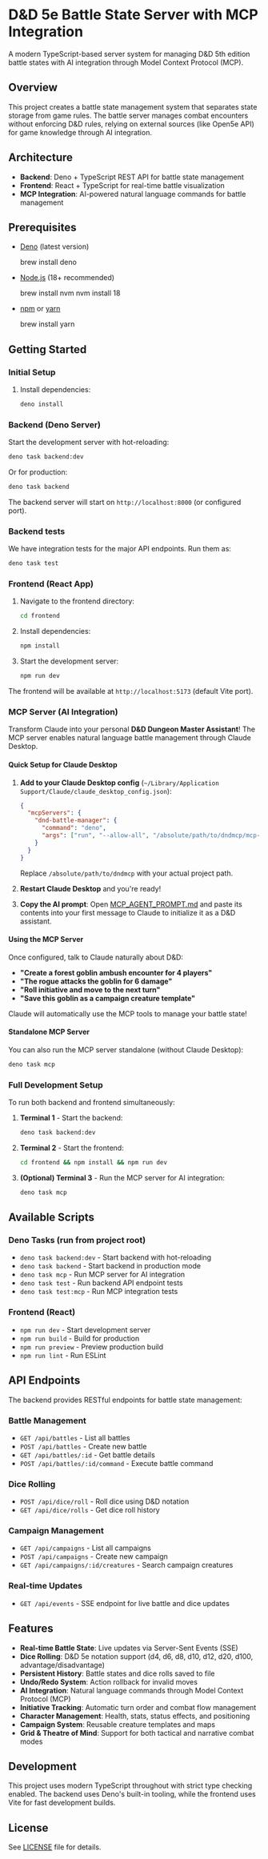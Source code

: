 # D&D 5e Battle State Server with MCP Integration

A modern TypeScript-based server system for managing D&D 5th edition battle states with AI integration through Model Context Protocol (MCP).

## Overview

This project creates a battle state management system that separates state storage from game rules. The battle server manages combat encounters without enforcing D&D rules, relying on external sources (like Open5e API) for game knowledge through AI integration.

## Architecture

-   **Backend**: Deno + TypeScript REST API for battle state management
-   **Frontend**: React + TypeScript for real-time battle visualization
-   **MCP Integration**: AI-powered natural language commands for battle management

## Prerequisites

-   [Deno](https://deno.land/) (latest version)

    brew install deno

-   [Node.js](https://nodejs.org/) (18+ recommended)

    brew install nvm
    nvm install 18

-   [npm](https://www.npmjs.com/) or [yarn](https://yarnpkg.com/)

    brew install yarn

## Getting Started

### Initial Setup

1. Install dependencies:

    ```bash
    deno install
    ```

### Backend (Deno Server)

Start the development server with hot-reloading:

```bash
deno task backend:dev
```

Or for production:

```bash
deno task backend
```

The backend server will start on `http://localhost:8000` (or configured port).

### Backend tests

We have integration tests for the major API endpoints. Run them as:

```bash
deno task test
```

### Frontend (React App)

1. Navigate to the frontend directory:

    ```bash
    cd frontend
    ```

2. Install dependencies:

    ```bash
    npm install
    ```

3. Start the development server:
    ```bash
    npm run dev
    ```

The frontend will be available at `http://localhost:5173` (default Vite port).

### MCP Server (AI Integration)

Transform Claude into your personal **D&D Dungeon Master Assistant**! The MCP server enables natural language battle management through Claude Desktop.

#### Quick Setup for Claude Desktop

1. **Add to your Claude Desktop config** (`~/Library/Application Support/Claude/claude_desktop_config.json`):
    ```json
    {
      "mcpServers": {
        "dnd-battle-manager": {
          "command": "deno",
          "args": ["run", "--allow-all", "/absolute/path/to/dndmcp/mcp-server.ts"]
        }
      }
    }
    ```

    Replace `/absolute/path/to/dndmcp` with your actual project path.

2. **Restart Claude Desktop** and you're ready!

3. **Copy the AI prompt**: Open [MCP_AGENT_PROMPT.md](MCP_AGENT_PROMPT.md) and paste its contents into your first message to Claude to initialize it as a D&D assistant.

#### Using the MCP Server

Once configured, talk to Claude naturally about D&D:

- **"Create a forest goblin ambush encounter for 4 players"**
- **"The rogue attacks the goblin for 6 damage"**
- **"Roll initiative and move to the next turn"**
- **"Save this goblin as a campaign creature template"**

Claude will automatically use the MCP tools to manage your battle state!

#### Standalone MCP Server

You can also run the MCP server standalone (without Claude Desktop):

```bash
deno task mcp
```

### Full Development Setup

To run both backend and frontend simultaneously:

1. **Terminal 1** - Start the backend:

    ```bash
    deno task backend:dev
    ```

2. **Terminal 2** - Start the frontend:
    ```bash
    cd frontend && npm install && npm run dev
    ```

3. **(Optional) Terminal 3** - Run the MCP server for AI integration:
    ```bash
    deno task mcp
    ```

## Available Scripts

### Deno Tasks (run from project root)

-   `deno task backend:dev` - Start backend with hot-reloading
-   `deno task backend` - Start backend in production mode
-   `deno task mcp` - Run MCP server for AI integration
-   `deno task test` - Run backend API endpoint tests
-   `deno task test:mcp` - Run MCP integration tests

### Frontend (React)

-   `npm run dev` - Start development server
-   `npm run build` - Build for production
-   `npm run preview` - Preview production build
-   `npm run lint` - Run ESLint

## API Endpoints

The backend provides RESTful endpoints for battle state management:

### Battle Management
-   `GET /api/battles` - List all battles
-   `POST /api/battles` - Create new battle
-   `GET /api/battles/:id` - Get battle details
-   `POST /api/battles/:id/command` - Execute battle command

### Dice Rolling
-   `POST /api/dice/roll` - Roll dice using D&D notation
-   `GET /api/dice/rolls` - Get dice roll history

### Campaign Management
-   `GET /api/campaigns` - List all campaigns
-   `POST /api/campaigns` - Create new campaign
-   `GET /api/campaigns/:id/creatures` - Search campaign creatures

### Real-time Updates
-   `GET /api/events` - SSE endpoint for live battle and dice updates

## Features

-   **Real-time Battle State**: Live updates via Server-Sent Events (SSE)
-   **Dice Rolling**: D&D 5e notation support (d4, d6, d8, d10, d12, d20, d100, advantage/disadvantage)
-   **Persistent History**: Battle states and dice rolls saved to file
-   **Undo/Redo System**: Action rollback for invalid moves
-   **AI Integration**: Natural language commands through Model Context Protocol (MCP)
-   **Initiative Tracking**: Automatic turn order and combat flow management
-   **Character Management**: Health, stats, status effects, and positioning
-   **Campaign System**: Reusable creature templates and maps
-   **Grid & Theatre of Mind**: Support for both tactical and narrative combat modes

## Development

This project uses modern TypeScript throughout with strict type checking enabled. The backend uses Deno's built-in tooling, while the frontend uses Vite for fast development builds.

## License

See [LICENSE](LICENSE) file for details.
